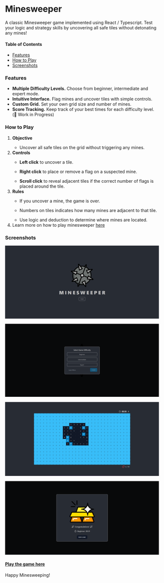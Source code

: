 # Minesweeper

A classic Minesweeper game implemented using React / Typescript. Test your logic and strategy skills
by uncovering all safe tiles without detonating any mines!

#### Table of Contents

- [Features](#features)
- [How to Play](#how-to-play)
- [Screenshots](#screenshots)

### Features

- **Multiple Difficulty Levels.** Choose from beginner, intermediate and expert mode.
- **Intuitive Interface.** Flag mines and uncover tiles with simple controls.
- **Custom Grid.** Set your own grid size and number of mines.
- **Score Tracking.** Keep track of your best times for each difficulty level. (🚧 Work in Progress)

### How to Play

<ol>
  <li><strong>Objective</strong></li>
    <ul><li>Uncover all safe tiles on the grid without triggering any mines.</li></ul>
  <li><strong>Controls</strong></li>
    <ul><li><strong>Left click</strong> to uncover a tile.</li></ul>
    <ul><li><strong>Right click</strong> to place or remove a flag on a suspected mine.</li></ul>
    <ul><li><strong>Scroll click</strong> to reveal adjacent tiles if the correct number of flags is placed around the tile.</li></ul>
  <li><strong>Rules</strong></li>
    <ul><li>If you uncover a mine, the game is over.</li></ul>
    <ul><li>Numbers on tiles indicates how many mines are adjacent to that tile.</li></ul>
    <ul><li>Use logic and deduction to determine where mines are located.</li></ul>
  <li>Learn more on how to play minesweeper <a href="https://minesweepergame.com/strategy/how-to-play-minesweeper.php" target="_blank">here</a></li>
</ol>

### Screenshots

![Welcome](/src/assets/screenshots/home.png)

![Select Game Difficulty](/src/assets/screenshots/select-game-difficulty.png)

![Minefield](/src/assets/screenshots/minefield.png)

![Game Over](/src/assets/screenshots/game-over.png)

#### [Play the game here](https://chanmorales.github.io/minesweeper/)

Happy Minesweeping!